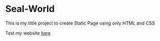 # Seal-World

This is my little project to create Static Page using only HTML and CSS

Test my website [here](https://devmathcoelho.github.io/Seal-World/)
